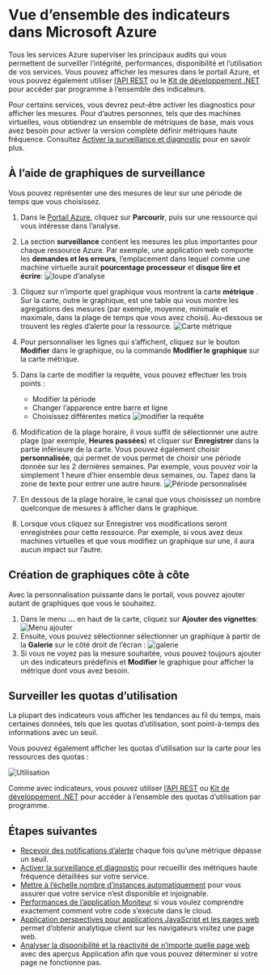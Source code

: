 <properties
    pageTitle="Vue d’ensemble des indicateurs dans Microsoft Azure | Microsoft Azure"
    description="Apprenez à personnaliser les graphiques surveillance dans Azure."
    authors="rboucher"
    manager="carolz"
    editor=""
    services="monitoring-and-diagnostics"
    documentationCenter="monitoring-and-diagnostics"/>

<tags
    ms.service="monitoring-and-diagnostics"
    ms.workload="na"
    ms.tgt_pltfrm="na"
    ms.devlang="na"
    ms.topic="article"
    ms.date="09/08/2015"
    ms.author="robb"/>

# <a name="overview-of-metrics-in-microsoft-azure"></a>Vue d’ensemble des indicateurs dans Microsoft Azure

Tous les services Azure superviser les principaux audits qui vous permettent de surveiller l’intégrité, performances, disponibilité et l’utilisation de vos services. Vous pouvez afficher les mesures dans le portail Azure, et vous pouvez également utiliser [l’API REST](https://msdn.microsoft.com/library/azure/dn931930.aspx) ou le [Kit de développement .NET](https://www.nuget.org/packages/Microsoft.Azure.Insights/) pour accéder par programme à l’ensemble des indicateurs.

Pour certains services, vous devrez peut-être activer les diagnostics pour afficher les mesures. Pour d’autres personnes, tels que des machines virtuelles, vous obtiendrez un ensemble de métriques de base, mais vous avez besoin pour activer la version complète définir métriques haute fréquence. Consultez [Activer la surveillance et diagnostic](insights-how-to-use-diagnostics.md) pour en savoir plus.

## <a name="using-monitoring-charts"></a>À l’aide de graphiques de surveillance

Vous pouvez représenter une des mesures de leur sur une période de temps que vous choisissez.

1. Dans le [Portail Azure](https://portal.azure.com/), cliquez sur **Parcourir**, puis sur une ressource qui vous intéresse dans l’analyse.

2. La section **surveillance** contient les mesures les plus importantes pour chaque ressource Azure. Par exemple, une application web comporte les **demandes et les erreurs**, l’emplacement dans lequel comme une machine virtuelle aurait **pourcentage processeur** et **disque lire et écrire**:  ![loupe d’analyse](./media/insights-how-to-customize-monitoring/Insights_MonitoringChart.png)

3. Cliquez sur n’importe quel graphique vous montrent la carte **métrique** . Sur la carte, outre le graphique, est une table qui vous montre les agrégations des mesures (par exemple, moyenne, minimale et maximale, dans la plage de temps que vous avez choisi). Au-dessous se trouvent les règles d’alerte pour la ressource.
    ![Carte métrique](./media/insights-how-to-customize-monitoring/Insights_MetricBlade.png)

4. Pour personnaliser les lignes qui s’affichent, cliquez sur le bouton **Modifier** dans le graphique, ou la commande **Modifier le graphique** sur la carte métrique.

5. Dans la carte de modifier la requête, vous pouvez effectuer les trois points :
    - Modifier la période
    - Changer l’apparence entre barre et ligne
    - Choisissez différentes metics ![modifier la requête](./media/insights-how-to-customize-monitoring/Insights_EditQuery.png)

6. Modification de la plage horaire, il vous suffit de sélectionner une autre plage (par exemple, **Heures passées**) et cliquer sur **Enregistrer** dans la partie inférieure de la carte. Vous pouvez également choisir **personnalisée**, qui permet de vous permet de choisir une période donnée sur les 2 dernières semaines. Par exemple, vous pouvez voir la simplement 1 heure d’hier ensemble deux semaines, ou. Tapez dans la zone de texte pour entrer une autre heure.
    ![Période personnalisée](./media/insights-how-to-customize-monitoring/Insights_CustomTime.png)

7. En dessous de la plage horaire, le canal que vous choisissez un nombre quelconque de mesures à afficher dans le graphique.

8. Lorsque vous cliquez sur Enregistrer vos modifications seront enregistrées pour cette ressource. Par exemple, si vous avez deux machines virtuelles et que vous modifiez un graphique sur une, il aura aucun impact sur l’autre.

## <a name="creating-side-by-side-charts"></a>Création de graphiques côte à côte

Avec la personnalisation puissante dans le portail, vous pouvez ajouter autant de graphiques que vous le souhaitez.

1. Dans le menu **...** en haut de la carte, cliquez sur **Ajouter des vignettes**:  
    ![Menu ajouter](./media/insights-how-to-customize-monitoring/Insights_AddMenu.png)
2. Ensuite, vous pouvez sélectionner sélectionner un graphique à partir de la **Galerie** sur le côté droit de l’écran :  ![galerie](./media/insights-how-to-customize-monitoring/Insights_Gallery.png)
3. Si vous ne voyez pas la mesure souhaitée, vous pouvez toujours ajouter un des indicateurs prédéfinis et **Modifier** le graphique pour afficher la métrique dont vous avez besoin.

## <a name="monitoring-usage-quotas"></a>Surveiller les quotas d’utilisation

La plupart des indicateurs vous afficher les tendances au fil du temps, mais certaines données, tels que les quotas d’utilisation, sont point-à-temps des informations avec un seuil.

Vous pouvez également afficher les quotas d’utilisation sur la carte pour les ressources des quotas :

![Utilisation](./media/insights-how-to-customize-monitoring/Insights_UsageChart.png)

Comme avec indicateurs, vous pouvez utiliser [l’API REST](https://msdn.microsoft.com/library/azure/dn931963.aspx) ou [Kit de développement .NET](https://www.nuget.org/packages/Microsoft.Azure.Insights/) pour accéder à l’ensemble des quotas d’utilisation par programme.

## <a name="next-steps"></a>Étapes suivantes

* [Recevoir des notifications d’alerte](insights-receive-alert-notifications.md) chaque fois qu’une métrique dépasse un seuil.
* [Activer la surveillance et diagnostic](insights-how-to-use-diagnostics.md) pour recueillir des métriques haute fréquence détaillées sur votre service.
* [Mettre à l’échelle nombre d’instances automatiquement](insights-how-to-scale.md) pour vous assurer que votre service n’est disponible et injoignable.
* [Performances de l’application Moniteur](../application-insights/app-insights-azure-web-apps.md) si vous voulez comprendre exactement comment votre code s’exécute dans le cloud.
* [Application perspectives pour applications JavaScript et les pages web](../application-insights/app-insights-web-track-usage.md) permet d’obtenir analytique client sur les navigateurs visitez une page web.
* [Analyser la disponibilité et la réactivité de n’importe quelle page web](../application-insights/app-insights-monitor-web-app-availability.md) avec des aperçus Application afin que vous pouvez déterminer si votre page ne fonctionne pas.
